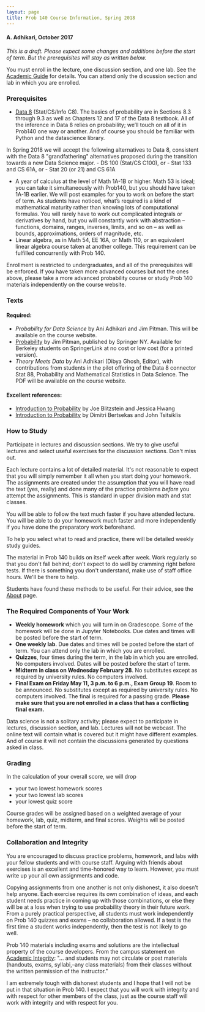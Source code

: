```yaml
---
layout: page
title: Prob 140 Course Information, Spring 2018
---
```


#### A. Adhikari, October 2017 ####

*This is a draft. Please expect some changes and additions before the start of term. But the prerequisites will stay as written below.*

You must enroll in the lecture, one discussion section, and one lab. See the [Academic Guide](http://classes.berkeley.edu/content/2018-spring-stat-140-001-lec-001) for details. You can attend only the discussion section and lab in which you are enrolled.

### Prerequisites ###
- [Data 8](http://data8.org/fa17/) (Stat/CS/Info C8). The basics of probability are in Sections 8.3 through 9.3 as well as Chapters 12 and 17 of the Data 8 textbook. All of the inference in Data 8 relies on probability; we’ll touch on all of it in Prob140 one way or another. And of course you should be familiar with Python and the datascience library.

In Spring 2018 we will accept the following alternatives to Data 8, consistent with the Data 8 "grandfathering" alternatives proposed during the transition towards a new Data Science major.
    - DS 100 (Stat/CS C100), or
    - Stat 133 and CS 61A, or
    - Stat 20 (or 21) and CS 61A

- A year of calculus at the level of Math 1A-1B or higher. Math 53 is ideal; you can take it simultaneously with Prob140, but you should have taken 1A-1B earlier. We will post examples for you to work on before the start of term. As students have noticed, what’s required is a kind of mathematical maturity rather than knowing lots of computational formulas. You will rarely have to work out complicated integrals or derivatives by hand, but you will constantly work with abstraction – functions, domains, ranges, inverses, limits, and so on – as well as bounds, approximations, orders of magnitude, etc.
- Linear algebra, as in Math 54, EE 16A, or Math 110, or an equivalent linear algebra course taken at another college. This requirement can be fulfilled concurrently with Prob 140.

Enrollment is restricted to undergraduates, and all of the prerequisites will be enforced. If you have taken more advanced courses but not the ones above, please take a more advanced probability course or study Prob 140 materials independently on the course website.

### Texts ###
#### Required: ####
- *Probability for Data Science* by Ani Adhikari and Jim Pitman. This will be available on the course website.
- [Probability](http://www.springer.com/us/book/9780387979748) by Jim Pitman, published by Springer NY. Available for Berkeley students on SpringerLink at no cost or low cost (for a printed version).
- *Theory Meets Data* by Ani Adhikari (Dibya Ghosh, Editor), with contributions from students in the pilot offering of the Data 8 connector Stat 88, Probability and Mathematical Statistics in Data Science. The PDF will be available on the course website.

#### Excellent references: ####
- [Introduction to Probability](https://www.amazon.com/gp/product/1466575573/ref=as_li_tl?ie=UTF8&camp=1789&creative=390957&creativeASIN=1466575573&linkCode=as2) by Joe Blitzstein and Jessica Hwang
- [Introduction to Probability](http://athenasc.com/probbook.html) by Dimitri Bertsekas and John Tsitsiklis

### How to Study ###
Participate in lectures and discussion sections. We try to give useful lectures and select useful exercises for the discussion sections. Don't miss out.

Each lecture contains a lot of detailed material. It's not reasonable to expect that you will simply remember it all when you start doing your homework. The assignments are created under the assumption that you will have read the text (yes, really) and done many of the practice problems *before* you attempt the assignments. This is standard in upper division math and stat classes.

You will be able to follow the text much faster if you have attended lecture. You will be able to do your homework much faster and more independently if you have done the preparatory work beforehand.

To help you select what to read and practice, there will be detailed weekly study guides.

The material in Prob 140 builds on itself week after week. Work regularly so that you don't fall behind; don't expect to do well by cramming right before tests. If there is something you don't understand, make use of staff office hours. We'll be there to help.

Students have found these methods to be useful. For their advice, see the [About](http://prob140.org/about/) page.

### The Required Components of Your Work ###
- **Weekly homework** which you will turn in on Gradescope. Some of the homework will be done in Jupyter Notebooks. Due dates and times will be posted before the start of term.
- **One weekly lab**. Due dates and times will be posted before the start of term. You can attend only the lab in which you are enrolled.
- **Quizzes**, four times during the term, in the lab in which you are enrolled. No computers involved. Dates will be posted before the start of term.
- **Midterm in class on Wednesday February 28**. No substitutes except as required by university rules. No computers involved.
- **Final Exam on Friday May 11, 3 p.m. to 6 p.m., Exam Group 19**. Room to be announced. No substitutes except as required by university rules. No computers involved. The final is required for a passing grade. **Please make sure that you are not enrolled in a class that has a conflicting final exam.**

Data science is not a solitary activity; please expect to participate in lectures, discussion section, and lab. Lectures will not be webcast. The online text will contain what is covered but it might have different examples. And of course it will not contain the discussions generated by questions asked in class.

### Grading ###
In the calculation of your overall score, we will drop
- your two lowest homework scores
- your two lowest lab scores
- your lowest quiz score

Course grades will be assigned based on a weighted average of your homework, lab, quiz, midterm, and final scores. Weights will be posted before the start of term.

### Collaboration and Integrity ###
You are encouraged to discuss practice problems, homework, and labs with your fellow students and with course staff. Arguing with friends about exercises is an excellent and time-honored way to learn. However, you must write up your all own assignments and code.

Copying assignments from one another is not only dishonest, it also doesn’t help anyone. Each exercise requires its own combination of ideas, and each student needs practice in coming up with those combinations, or else they will be at a loss when trying to use probability theory in their future work. From a purely practical perspective, all students must work independently on Prob 140 quizzes and exams – no collaboration allowed. If a test is the first time a student works independently, then the test is not likely to go well.

Prob 140 materials including exams and solutions are the intellectual property of the course developers. From the campus statement on [Academic Integrity](https://teaching.berkeley.edu/statements-course-policies): "... and students may not circulate or post materials (handouts, exams, syllabi,–any class materials) from their classes without the written permission of the instructor."

I am extremely tough with dishonest students and I hope that I will not be put in that situation in Prob 140. I expect that you will work with integrity and with respect for other members of the class, just as the course staff will work with integrity and with respect for you.